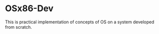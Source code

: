 # OSx86-Dev
This is practical implementation of concepts of OS on a system developed from scratch. 

